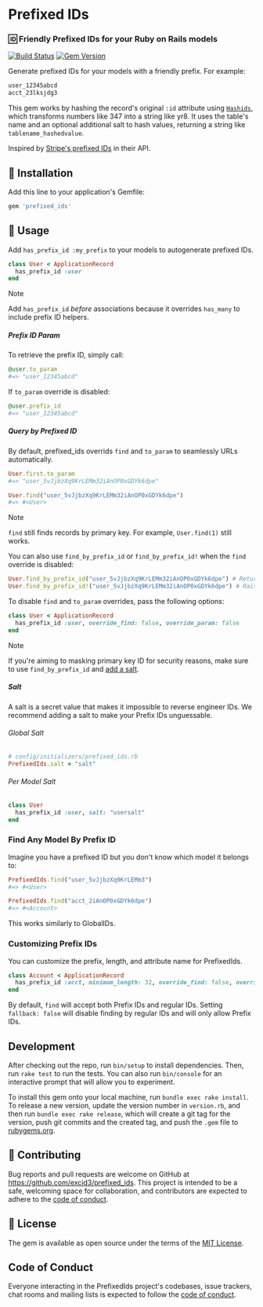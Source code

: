 <p align="center">
  <h1>Prefixed IDs</h1>
</p>

### 🆔 Friendly Prefixed IDs for your Ruby on Rails models

[![Build Status](https://github.com/excid3/prefixed_ids/workflows/Tests/badge.svg)](https://github.com/excid3/prefixed_ids/actions) [![Gem Version](https://badge.fury.io/rb/prefixed_ids.svg)](https://badge.fury.io/rb/prefixed_ids)

Generate prefixed IDs for your models with a friendly prefix. For example:

```ruby
user_12345abcd
acct_23lksjdg3
```

This gem works by hashing the record's original `:id` attribute using [`Hashids`](https://hashids.org/ruby/), which transforms numbers like 347 into a string like yr8. It uses the table's name and an optional additional salt to hash values, returning a string like `tablename_hashedvalue`.

Inspired by [Stripe's prefixed IDs](https://stripe.com/docs/api) in their API.

## 🚀 Installation

Add this line to your application's Gemfile:

```ruby
gem 'prefixed_ids'
```

## 📝 Usage

Add `has_prefix_id :my_prefix` to your models to autogenerate prefixed IDs.

```ruby
class User < ApplicationRecord
  has_prefix_id :user
end
```

> [!NOTE]
> Add `has_prefix_id` _before_ associations because it overrides `has_many` to include prefix ID helpers.

##### Prefix ID Param

To retrieve the prefix ID, simply call:

```ruby
@user.to_param
#=> "user_12345abcd"
```

If `to_param` override is disabled:

```ruby
@user.prefix_id
#=> "user_12345abcd"
```

##### Query by Prefixed ID

By default, prefixed_ids overrids `find` and `to_param` to seamlessly URLs automatically.

```ruby
User.first.to_param
#=> "user_5vJjbzXq9KrLEMm32iAnOP0xGDYk6dpe"

User.find("user_5vJjbzXq9KrLEMm32iAnOP0xGDYk6dpe")
#=> #<User>
```

> [!NOTE]
> `find` still finds records by primary key. For example, `User.find(1)` still works.

You can also use `find_by_prefix_id` or `find_by_prefix_id!` when the `find` override is disabled:

```ruby
User.find_by_prefix_id("user_5vJjbzXq9KrLEMm32iAnOP0xGDYk6dpe") # Returns a User or nil
User.find_by_prefix_id!("user_5vJjbzXq9KrLEMm32iAnOP0xGDYk6dpe") # Raises an exception if not found
```

To disable `find` and `to_param` overrides, pass the following options:

```ruby
class User < ApplicationRecord
  has_prefix_id :user, override_find: false, override_param: false
end
```

> [!NOTE]
> If you're aiming to masking primary key ID for security reasons, make sure to use `find_by_prefix_id` and [add a salt](#salt).

##### Salt

A salt is a secret value that makes it impossible to reverse engineer IDs. We recommend adding a salt to make your Prefix IDs unguessable.

###### Global Salt

```ruby
# config/initializers/prefixed_ids.rb
PrefixedIds.salt = "salt"
```

###### Per Model Salt

```ruby
class User
  has_prefix_id :user, salt: "usersalt"
end
```

### Find Any Model By Prefix ID

Imagine you have a prefixed ID but you don't know which model it belongs to:

```ruby
PrefixedIds.find("user_5vJjbzXq9KrLEMm3")
#=> #<User>

PrefixedIds.find("acct_2iAnOP0xGDYk6dpe")
#=> #<Account>
```

This works similarly to GlobalIDs.

### Customizing Prefix IDs

You can customize the prefix, length, and attribute name for PrefixedIds.

```ruby
class Account < ApplicationRecord
  has_prefix_id :acct, minimum_length: 32, override_find: false, override_param: false, salt: "", fallback: false
end
```

By default, `find` will accept both Prefix IDs and regular IDs. Setting `fallback: false` will disable finding by regular IDs and will only allow Prefix IDs.

## Development

After checking out the repo, run `bin/setup` to install dependencies. Then, run `rake test` to run the tests. You can also run `bin/console` for an interactive prompt that will allow you to experiment.

To install this gem onto your local machine, run `bundle exec rake install`. To release a new version, update the version number in `version.rb`, and then run `bundle exec rake release`, which will create a git tag for the version, push git commits and the created tag, and push the `.gem` file to [rubygems.org](https://rubygems.org).

## 🙏 Contributing

Bug reports and pull requests are welcome on GitHub at https://github.com/excid3/prefixed_ids. This project is intended to be a safe, welcoming space for collaboration, and contributors are expected to adhere to the [code of conduct](https://github.com/[USERNAME]/prefixed_ids/blob/master/CODE_OF_CONDUCT.md).

## 📝 License

The gem is available as open source under the terms of the [MIT License](https://opensource.org/licenses/MIT).

## Code of Conduct

Everyone interacting in the PrefixedIds project's codebases, issue trackers, chat rooms and mailing lists is expected to follow the [code of conduct](https://github.com/[USERNAME]/prefixed_ids/blob/master/CODE_OF_CONDUCT.md).
